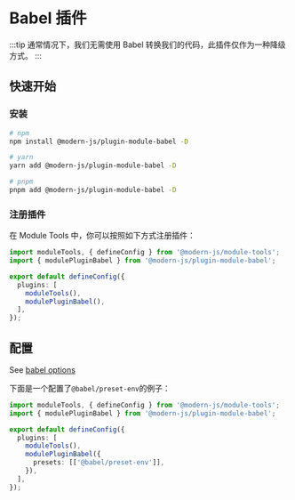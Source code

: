 # Babel 插件

:::tip
通常情况下，我们无需使用 Babel 转换我们的代码，此插件仅作为一种降级方式。
:::

## 快速开始

### 安装

```bash
# npm
npm install @modern-js/plugin-module-babel -D

# yarn
yarn add @modern-js/plugin-module-babel -D

# pnpm
pnpm add @modern-js/plugin-module-babel -D
```

### 注册插件

在 Module Tools 中，你可以按照如下方式注册插件：

```ts
import moduleTools, { defineConfig } from '@modern-js/module-tools';
import { modulePluginBabel } from '@modern-js/plugin-module-babel';

export default defineConfig({
  plugins: [
    moduleTools(),
    modulePluginBabel(),
  ],
});
```

## 配置

See [babel options](https://babeljs.io/docs/options)

下面是一个配置了`@babel/preset-env`的例子：

```ts
import moduleTools, { defineConfig } from '@modern-js/module-tools';
import { modulePluginBabel } from '@modern-js/plugin-module-babel';

export default defineConfig({
  plugins: [
    moduleTools(),
    modulePluginBabel({
      presets: [['@babel/preset-env']],
    }),
  ],
});
```
